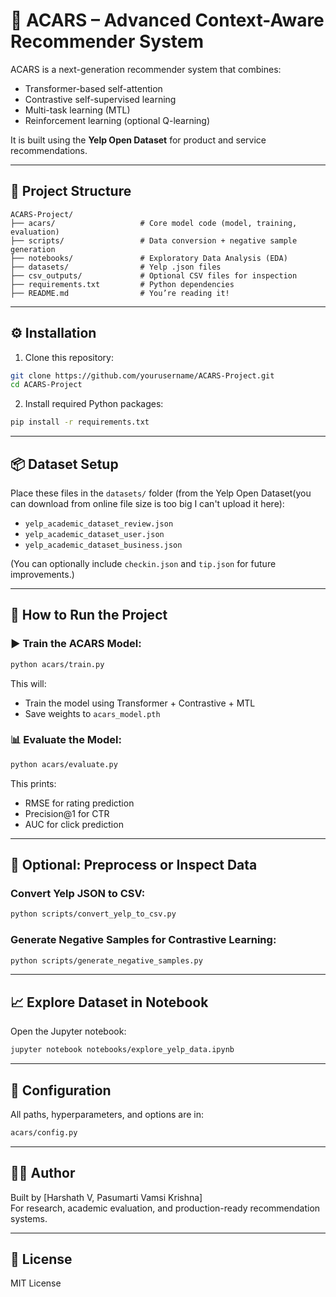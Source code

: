 # 🧠 ACARS – Advanced Context-Aware Recommender System

ACARS is a next-generation recommender system that combines:
- Transformer-based self-attention
- Contrastive self-supervised learning
- Multi-task learning (MTL)
- Reinforcement learning (optional Q-learning)

It is built using the **Yelp Open Dataset** for product and service recommendations.

---

## 📂 Project Structure

```
ACARS-Project/
├── acars/                   # Core model code (model, training, evaluation)
├── scripts/                 # Data conversion + negative sample generation
├── notebooks/               # Exploratory Data Analysis (EDA)
├── datasets/                # Yelp .json files
├── csv_outputs/             # Optional CSV files for inspection
├── requirements.txt         # Python dependencies
├── README.md                # You’re reading it!
```

---

## ⚙️ Installation

1. Clone this repository:
```bash
git clone https://github.com/yourusername/ACARS-Project.git
cd ACARS-Project
```

2. Install required Python packages:
```bash
pip install -r requirements.txt
```

---

## 📦 Dataset Setup

Place these files in the `datasets/` folder (from the Yelp Open Dataset(you can download from online file size is too big I can't upload it here):

- `yelp_academic_dataset_review.json`
- `yelp_academic_dataset_user.json`
- `yelp_academic_dataset_business.json`

(You can optionally include `checkin.json` and `tip.json` for future improvements.)

---

## 🚀 How to Run the Project

### ▶️ Train the ACARS Model:
```bash
python acars/train.py
```

This will:
- Train the model using Transformer + Contrastive + MTL
- Save weights to `acars_model.pth`

### 📊 Evaluate the Model:
```bash
python acars/evaluate.py
```

This prints:
- RMSE for rating prediction
- Precision@1 for CTR
- AUC for click prediction

---

## 🧪 Optional: Preprocess or Inspect Data

### Convert Yelp JSON to CSV:
```bash
python scripts/convert_yelp_to_csv.py
```

### Generate Negative Samples for Contrastive Learning:
```bash
python scripts/generate_negative_samples.py
```

---

## 📈 Explore Dataset in Notebook

Open the Jupyter notebook:
```bash
jupyter notebook notebooks/explore_yelp_data.ipynb
```

---

## 📌 Configuration

All paths, hyperparameters, and options are in:
```bash
acars/config.py
```

---

## 👨‍💻 Author

Built by [Harshath V, Pasumarti Vamsi Krishna]  
For research, academic evaluation, and production-ready recommendation systems.

---

## 📜 License

MIT License
